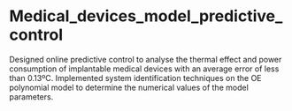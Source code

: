 # Medical_devices_model_predictive_control

Designed online predictive control to analyse the thermal effect and power consumption of implantable medical devices with an average error of less than 0.13ºC.
Implemented system identification techniques on the OE polynomial model to determine the numerical values of the model parameters.
